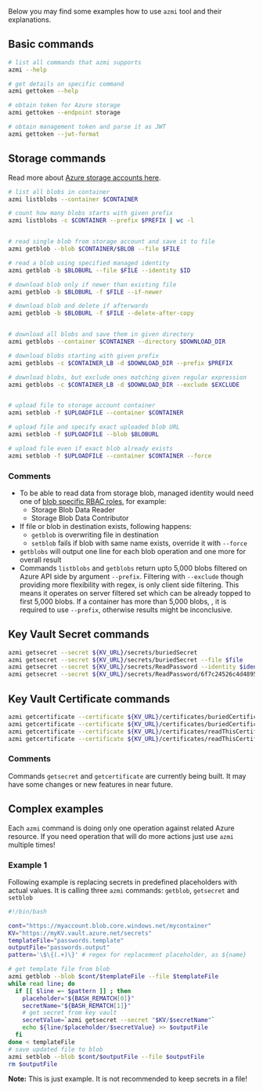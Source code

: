 Below you may find some examples how to use `azmi` tool and their explanations.

## Basic commands
```bash
# list all commands that azmi supports
azmi --help

# get details on specific command
azmi gettoken --help

# obtain token for Azure storage
azmi gettoken --endpoint storage

# obtain management token and parse it as JWT
azmi gettoken --jwt-format
```

## Storage commands

Read more about [Azure storage accounts here](https://docs.microsoft.com/en-us/azure/storage/common/storage-account-overview).

```bash
# list all blobs in container
azmi listblobs --container $CONTAINER

# count how many blobs starts with given prefix
azmi listblobs -c $CONTAINER --prefix $PREFIX | wc -l


# read single blob from storage account and save it to file
azmi getblob --blob $CONTAINER/$BLOB --file $FILE

# read a blob using specified managed identity
azmi getblob -b $BLOBURL --file $FILE --identity $ID

# download blob only if newer than existing file
azmi getblob -b $BLOBURL -f $FILE --if-newer

# download blob and delete if afterwards
azmi getblob -b $BLOBURL -f $FILE --delete-after-copy


# download all blobs and save them in given directory
azmi getblobs --container $CONTAINER --directory $DOWNLOAD_DIR

# download blobs starting with given prefix
azmi getblobs -c $CONTAINER_LB -d $DOWNLOAD_DIR --prefix $PREFIX

# download blobs, but exclude ones matching given regular expression
azmi getblobs -c $CONTAINER_LB -d $DOWNLOAD_DIR --exclude $EXCLUDE


# upload file to storage account container
azmi setblob -f $UPLOADFILE --container $CONTAINER

# upload file and specify exact uploaded blob URL
azmi setblob -f $UPLOADFILE --blob $BLOBURL

# upload file even if exact blob already exists
azmi setblob -f $UPLOADFILE --container $CONTAINER --force
```

### Comments
- To be able to read data from storage blob, managed identity would need one of [blob specific RBAC roles](https://docs.microsoft.com/en-us/azure/storage/common/storage-auth-aad-rbac-portal#rbac-roles-for-blobs-and-queues), for example:
  - Storage Blob Data Reader
  - Storage Blob Data Contributor
- If file or blob in destination exists, following happens:
  - `getblob` is overwriting file in destination
  - `setblob` fails if blob with same name exists, override it with `--force`
- `getblobs` will output one line for each blob operation and one more for overall result
- Commands `listblobs` and `getblobs` return upto 5,000 blobs filtered on Azure API side by argument `--prefix`.
Filtering with `--exclude` though providing more flexibility with regex, is only client side filtering.
This means it operates on server filtered set which can be already topped to first 5,000 blobs.
If a container has more than 5,000 blobs, , it is required to use `--prefix`, otherwise results might be inconclusive.

## Key Vault Secret commands

```bash
azmi getsecret --secret ${KV_URL}/secrets/buriedSecret
azmi getsecret --secret ${KV_URL}/secrets/buriedSecret --file $file
azmi getsecret --secret ${KV_URL}/secrets/ReadPassword --identity $identity
azmi getsecret --secret ${KV_URL}/secrets/ReadPassword/6f7c24526c4d489594ca27a85edf6176 --identity $identity
```

## Key Vault Certificate commands

```bash
azmi getcertificate --certificate ${KV_URL}/certificates/buriedCertificate
azmi getcertificate --certificate ${KV_URL}/certificates/buriedCertificate --file $file
azmi getcertificate --certificate ${KV_URL}/certificates/readThisCertificate --identity $identity
azmi getcertificate --certificate ${KV_URL}/certificates/readThisCertificatePfxFormat/103a7355c6094bc78307b2db7b85b3c2
```

### Comments
Commands `getsecret` and `getcertificate` are currently being built.
It may have some changes or new features in near future.

## Complex examples

Each `azmi` command is doing only one operation against related Azure resource.
If you need operation that will do more actions just use `azmi` multiple times!

### Example 1

Following example is replacing secrets in predefined placeholders with actual values.
It is calling three `azmi` commands: `getblob`, `getsecret` and `setblob`

```bash
#!/bin/bash

cont="https://myaccount.blob.core.windows.net/mycontainer"
KV="https://myKV.vault.azure.net/secrets"
templateFile="passwords.template"
outputFile="passwords.output"
pattern='\$\{(.+)\}' # regex for replacement placeholder, as ${name}

# get template file from blob
azmi getblob --blob $cont/$templateFile --file $templateFile
while read line; do
  if [[ $line =~ $pattern ]] ; then
    placeholder="${BASH_REMATCH[0]}"
    secretName="${BASH_REMATCH[1]}"
    # get secret from key vault
    secretValue=`azmi getsecret --secret "$KV/$secretName"`
    echo ${line/$placeholder/$secretValue} >> $outputFile
  fi
done < templateFile
# save updated file to blob
azmi setblob --blob $cont/$outputFile --file $outputFile
rm $outputFile
```

**Note:** This is just example. It is not recommended to keep secrets in a file!


